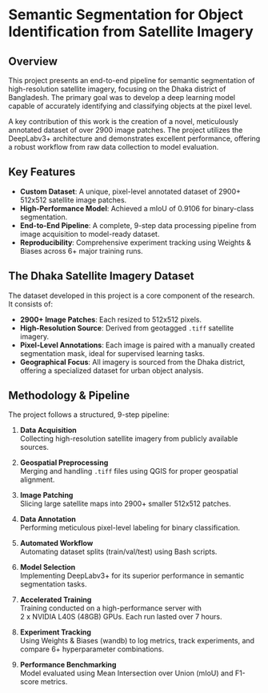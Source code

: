 # Semantic Segmentation for Object Identification from Satellite Imagery

## Overview

This project presents an end-to-end pipeline for semantic segmentation of high-resolution satellite imagery, focusing on the Dhaka district of Bangladesh. The primary goal was to develop a deep learning model capable of accurately identifying and classifying objects at the pixel level.

A key contribution of this work is the creation of a novel, meticulously annotated dataset of over 2900 image patches. The project utilizes the DeepLabv3+ architecture and demonstrates excellent performance, offering a robust workflow from raw data collection to model evaluation.

## Key Features

- **Custom Dataset**: A unique, pixel-level annotated dataset of 2900+ 512x512 satellite image patches.
- **High-Performance Model**: Achieved a mIoU of 0.9106 for binary-class segmentation.
- **End-to-End Pipeline**: A complete, 9-step data processing pipeline from image acquisition to model-ready dataset.
- **Reproducibility**: Comprehensive experiment tracking using Weights & Biases across 6+ major training runs.

## The Dhaka Satellite Imagery Dataset

The dataset developed in this project is a core component of the research. It consists of:

- **2900+ Image Patches**: Each resized to 512x512 pixels.
- **High-Resolution Source**: Derived from geotagged `.tiff` satellite imagery.
- **Pixel-Level Annotations**: Each image is paired with a manually created segmentation mask, ideal for supervised learning tasks.
- **Geographical Focus**: All imagery is sourced from the Dhaka district, offering a specialized dataset for urban object analysis.

## Methodology & Pipeline

The project follows a structured, 9-step pipeline:

1. **Data Acquisition**  
   Collecting high-resolution satellite imagery from publicly available sources.

2. **Geospatial Preprocessing**  
   Merging and handling `.tiff` files using QGIS for proper geospatial alignment.

3. **Image Patching**  
   Slicing large satellite maps into 2900+ smaller 512x512 patches.

4. **Data Annotation**  
   Performing meticulous pixel-level labeling for binary classification.

5. **Automated Workflow**  
   Automating dataset splits (train/val/test) using Bash scripts.

6. **Model Selection**  
   Implementing DeepLabv3+ for its superior performance in semantic segmentation tasks.

7. **Accelerated Training**  
   Training conducted on a high-performance server with  
   2 x NVIDIA L40S (48GB) GPUs. Each run lasted over 7 hours.

8. **Experiment Tracking**  
   Using Weights & Biases (wandb) to log metrics, track experiments, and compare 6+ hyperparameter combinations.

9. **Performance Benchmarking**  
   Model evaluated using Mean Intersection over Union (mIoU) and F1-score metrics.
